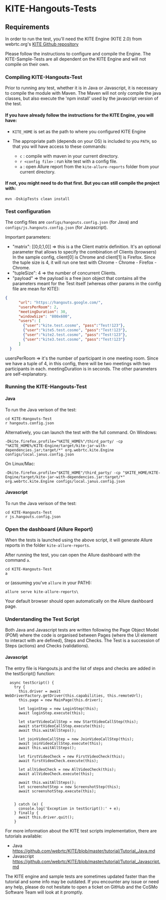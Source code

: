 # KITE-Hangouts-Tests

## Requirements
In order to run the test, you'll need the KITE Engine (KITE 2.0) from webrtc.org's [KITE Github repository](https://github.com/webrtc/KITE/tree/kite-2.0)

Please follow the instructions to configure and compile the Engine. The KITE-Sample-Tests are all dependent on the KITE Engine and will not compile on their own.


### Compiling KITE-Hangouts-Test

Prior to running any test, whether it is in Java or Javascript, it is necessary to compile the module with Maven.
The Maven will not only compile the java classes, but also execute the 'npm install' used by the javascript version of the test.


#### If you have already follow the instructions for the KITE Engine, you will have:

* `KITE_HOME` is set as the path to where you configured KITE Engine
* The appropriate path (depends on your OS) is included to you `PATH`, so that you will have access to these commands:

	* `c` : compile with maven in your current directory.
	* `r <config file>` : run kite test with a config file.
	* `a` : open Allure report from the `kite-allure-reports` folder from your current directory.
	

#### If not, you might need to do that first. But you can still compile the project with:

```
mvn -DskipTests clean install
```

### Test configuration

The config files are `configs/hangouts.config.json` (for Java) and `configs/js.hangouts.config.json` (for Javascript).  

Important parameters:
* "matrix": [[0,0,1,0]] => this is a the Client matrix definition. It's an optional parameter that allows to specify the combination of Clients (browsers)
In the sample config, client[0] is Chrome and client[1] is Firefox. Since the tuple size is 4, it will run one test with Chrome - Chrome - Firefox - Chrome.
* "tupleSize": 4 => the number of concurrent Clients.
* "payload" => the payload is a free json object that contains all the parameters meant for the Test itself (whereas other params in the config file are mean for KITE):
```json
{
      "url": "https://hangouts.google.com/",
      "usersPerRoom": 2,
      "meetingDuration": 30,
      "windowSize": "800x600",
      "users": [
        {"user":"kite.test.cosmo", "pass":"Test!123"},
        {"user":"kite5.test.cosmo", "pass":"Test!123"},
        {"user":"kite2.test.cosmo", "pass":"Test!123"},
        {"user":"kite3.test.cosmo", "pass":"Test!123"}
      ]
  }
```
usersPerRoom => it's the number of participant in one meeting room. Since we have a tuple of 4, in this config, there will be two meetings with two participants in each.
meetingDuration is in seconds.
The other parameters are self-explanatory.


### Running the KITE-Hangouts-Test 

#### Java

To run the Java verison of the test:
```
cd KITE-Hangouts-Test
r hangouts.config.json
```

Alternatively, you can launch the test with the full command.
On Windows:  
```
-Dkite.firefox.profile="%KITE_HOME%"/third_party/ -cp "%KITE_HOME%/KITE-Engine/target/kite-jar-with-dependencies.jar;target/*" org.webrtc.kite.Engine configs/local.janus.config.json
```
On Linux/Mac:  
```
-Dkite.firefox.profile="$KITE_HOME"/third_party/ -cp "$KITE_HOME/KITE-Engine/target/kite-jar-with-dependencies.jar:target/*" org.webrtc.kite.Engine configs/local.janus.config.json
```


#### Javascript

To run the Java verison of the test:
```
cd KITE-Hangouts-Test
r js.hangouts.config.json
```


### Open the dashboard (Allure Report)

When the tests is launched using the above script, it will generate Allure reports in the folder `kite-allure-reports`.

After running the test, you can open the Allure dashboard with the command `a`.
```
cd KITE-Hangouts-Test
a
```

or (assuming you've `allure` in your PATH):
```
allure serve kite-allure-reports\
```

Your default browser should open automatically on the Allure dashboard page.


### Understanding the Test Script

Both Java and Javascript tests are written following the Page Object Model (POM) where the code is organised between Pages (where the UI element to interact with are defined), Steps and Checks.
The Test is a succession of Steps (actions) and Checks (validations). 

#### Javascript

The entry file is Hangouts.js and the list of steps and checks are added in the testScript() function:

```
  async testScript() {
    try {
      this.driver = await WebDriverFactory.getDriver(this.capabilities, this.remoteUrl);
      this.page = new MainPage(this.driver);

      let loginStep = new LoginStep(this);
      await loginStep.execute(this);
      
      let startVideoCallStep = new StartVideoCallStep(this);
      await startVideoCallStep.execute(this);      
      await this.waitAllSteps();
      
      let joinVideoCallStep = new JoinVideoCallStep(this);
      await joinVideoCallStep.execute(this);      
      await this.waitAllSteps();
      
      let firstVideoCheck = new FirstVideoCheck(this);
      await firstVideoCheck.execute(this);

      let allVideoCheck = new AllVideoCheck(this);
      await allVideoCheck.execute(this);

      await this.waitAllSteps();
      let screenshotStep = new ScreenshotStep(this);    
      await screenshotStep.execute(this);
      
      
    } catch (e) {
      console.log('Exception in testScript():' + e);
    } finally {
      await this.driver.quit();
    }
```

For more information about the KITE test scripts implementation, there are tutorials available:
* Java https://github.com/webrtc/KITE/blob/master/tutorial/Tutorial_Java.md
* Javascript https://github.com/webrtc/KITE/blob/master/tutorial/Tutorial_Javascript.md


The KITE engine and sample tests are sometimes updated faster than the tutorial and some info may be outdated. If you encounter any issue or need any help, please do not hesitate to open a ticket on GitHub and the CoSMo Software Team will look at it promptly. 



